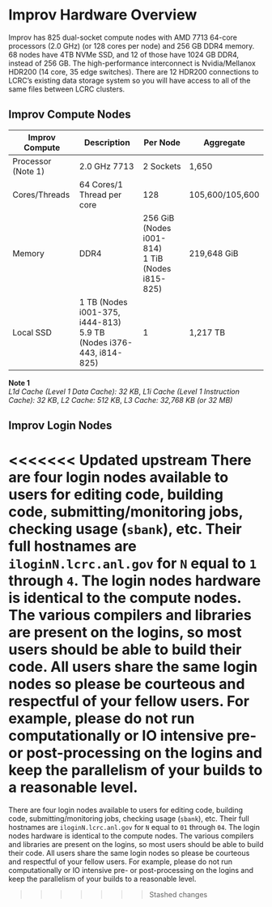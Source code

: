 # Improv Hardware Overview

Improv has 825 dual-socket compute nodes with AMD 7713 64-core processors (2.0 GHz) (or 128 cores per node) and 256 GB DDR4 memory. 68 nodes have 4TB NVMe SSD, and 12 of those have 1024 GB DDR4, instead of 256 GB. The high-performance interconnect is Nvidia/Mellanox HDR200 (14 core, 35 edge switches). There are 12 HDR200 connections to LCRC’s existing data storage system so you will have access to all of the same files between LCRC clusters.

## Improv Compute Nodes

| Improv Compute | Description | Per Node | Aggregate |
| -------------- | ----------- | -------- | --------- |
| Processor (Note 1) | 2.0 GHz 7713 | 2 Sockets | 1,650 |
| Cores/Threads | 64 Cores/1 Thread per core | 128 | 105,600/105,600 |
| Memory | DDR4 | 256 GiB (Nodes i001-814)<br>1 TiB (Nodes i815-825) | 219,648 GiB |
| Local SSD | 1 TB (Nodes i001-375, i444-813)<br>5.9 TB (Nodes i376-443, i814-825) | 1 | 1,217 TB |

**Note 1**<br>
*L1d Cache (Level 1 Data Cache): 32 KB*, *L1i Cache (Level 1 Instruction Cache): 32 KB*, *L2 Cache: 512 KB*, *L3 Cache: 32,768 KB (or 32 MB)*

## Improv Login Nodes

<<<<<<< Updated upstream
There are four login nodes available to users for editing code, building code, submitting/monitoring jobs, checking usage (`sbank`), etc. Their full hostnames are `iloginN.lcrc.anl.gov` for `N` equal to `1` through `4`.  The login nodes hardware is identical to the compute nodes. The various compilers and libraries are present on the logins, so most users should be able to build their code. All users share the same login nodes so please be courteous and respectful of your fellow users. For example, please do not run computationally or IO intensive pre- or post-processing on the logins and keep the parallelism of your builds to a reasonable level.
=======
There are four login nodes available to users for editing code, building code, submitting/monitoring jobs, checking usage (`sbank`), etc. Their full hostnames are `iloginN.lcrc.anl.gov` for `N` equal to `01` through `04`.  The login nodes hardware is identical to the compute nodes. The various compilers and libraries are present on the logins, so most users should be able to build their code. All users share the same login nodes so please be courteous and respectful of your fellow users. For example, please do not run computationally or IO intensive pre- or post-processing on the logins and keep the parallelism of your builds to a reasonable level. 
>>>>>>> Stashed changes
